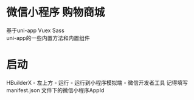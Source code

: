 # 微信小程序 购物商城
基于uni-app Vuex Sass  
uni-app的一些内置方法和内置组件
# 启动
HBuilderX - 左上方 - 运行 - 运行到小程序模拟端 - 微信开发者工具
记得填写manifest.json 文件下的微信小程序AppId
